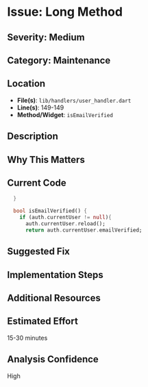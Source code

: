 # Issue: Long Method

## Severity: Medium

## Category: Maintenance

## Location
- **File(s)**: `lib/handlers/user_handler.dart`
- **Line(s)**: 149-149
- **Method/Widget**: `isEmailVerified`

## Description


## Why This Matters


## Current Code
```dart
  }

  bool isEmailVerified() {
    if (auth.currentUser != null){
      auth.currentUser.reload();
      return auth.currentUser.emailVerified;
```

## Suggested Fix


## Implementation Steps


## Additional Resources


## Estimated Effort
15-30 minutes

## Analysis Confidence
High
